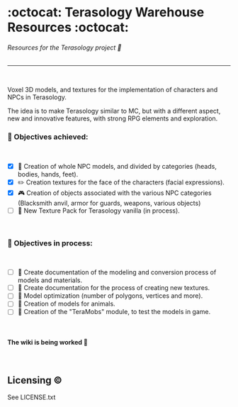 # :octocat: Terasology Warehouse Resources :octocat:
###### Resources for the Terasology project :art:
------
<br/>

Voxel 3D models, and textures for the implementation of characters and NPCs in Terasology.
<br/>

The idea is to make Terasology similar to MC, but with a different aspect, new and innovative features, with strong RPG elements and exploration.
<br/>

### :dart: Objectives achieved:
<br/>

- [x] :couple: Creation of whole NPC models, and divided by categories (heads, bodies, hands, feet).
- [X] :pencil2: Creation textures for the face of the characters (facial expressions).
- [X] :video_game: Creation of objects associated with the various NPC categories (Blacksmith anvil, armor for guards, weapons, various objects)
- [ ] :sunrise_over_mountains: New Texture Pack for Terasology vanilla (in process).
<br/>

### :dart: Objectives in process:
<br/>

- [ ] :book: Create documentation of the modeling and conversion process of models and materials.
- [ ] :book: Create documentation for the process of creating new textures.
- [ ] :bug: Model optimization (number of polygons, vertices and more).
- [ ] :pig: Creation of models for animals.
- [ ] :floppy_disk: Creation of the "TeraMobs" module, to test the models in game.
<br/>

#### The wiki is being worked :construction:
<br/>

Licensing :copyright:
---------

See LICENSE.txt

